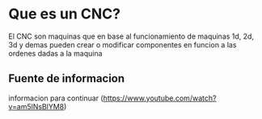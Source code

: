 # Que es un CNC?

El CNC son maquinas que en base al funcionamiento de maquinas 1d, 2d, 3d y demas pueden crear o modificar componentes en funcion a las ordenes dadas a la maquina


























## Fuente de informacion

informacion para continuar (https://www.youtube.com/watch?v=am5lNsBlYM8)
